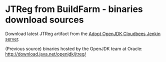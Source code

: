 # JTReg from BuildFarm - binaries download sources

Download latest JTReg artifact from the [Adopt OpenJDK Cloudbees Jenkin server](https://adopt-openjdk.ci.cloudbees.com/job/jtreg/lastSuccessfulBuild/artifact/).

(Previous source) binaries hosted by the OpenJDK team at Oracle: http://download.java.net/openjdk/jtreg/